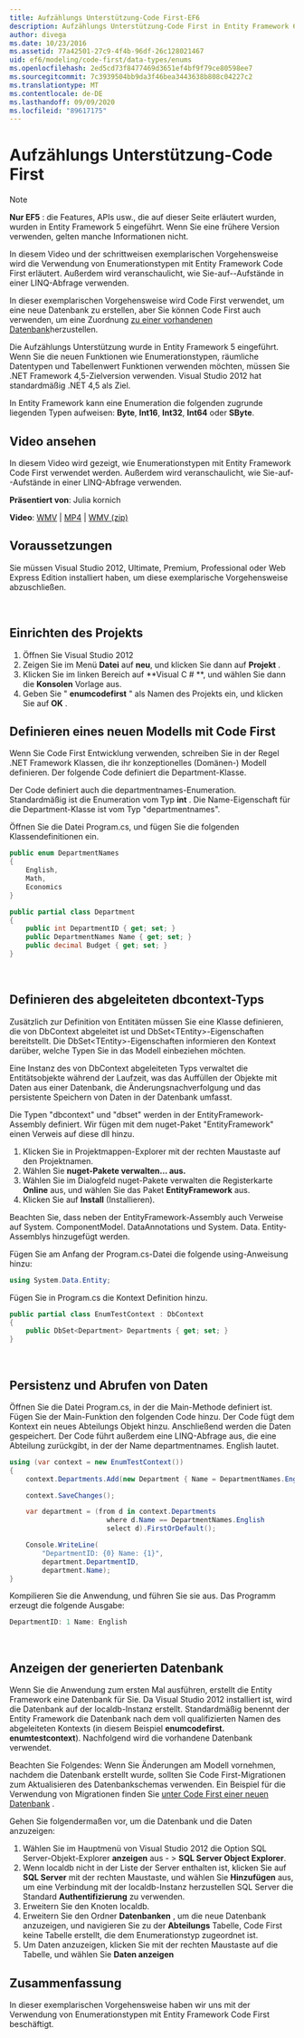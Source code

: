 ```yaml
---
title: Aufzählungs Unterstützung-Code First-EF6
description: Aufzählungs Unterstützung-Code First in Entity Framework 6
author: divega
ms.date: 10/23/2016
ms.assetid: 77a42501-27c9-4f4b-96df-26c128021467
uid: ef6/modeling/code-first/data-types/enums
ms.openlocfilehash: 2ed5cd73f8477469d3651ef4bf9f79ce80598ee7
ms.sourcegitcommit: 7c3939504bb9da3f46bea3443638b808c04227c2
ms.translationtype: MT
ms.contentlocale: de-DE
ms.lasthandoff: 09/09/2020
ms.locfileid: "89617175"
---
```

# <a name="enum-support---code-first"></a>Aufzählungs Unterstützung-Code First
> [!NOTE]
> **Nur EF5** : die Features, APIs usw., die auf dieser Seite erläutert wurden, wurden in Entity Framework 5 eingeführt. Wenn Sie eine frühere Version verwenden, gelten manche Informationen nicht.

In diesem Video und der schrittweisen exemplarischen Vorgehensweise wird die Verwendung von Enumerationstypen mit Entity Framework Code First erläutert. Außerdem wird veranschaulicht, wie Sie-auf--Aufstände in einer LINQ-Abfrage verwenden.

In dieser exemplarischen Vorgehensweise wird Code First verwendet, um eine neue Datenbank zu erstellen, aber Sie können Code First auch verwenden, um eine Zuordnung [zu einer vorhandenen Datenbank](xref:ef6/modeling/code-first/workflows/existing-database)herzustellen.

Die Aufzählungs Unterstützung wurde in Entity Framework 5 eingeführt. Wenn Sie die neuen Funktionen wie Enumerationstypen, räumliche Datentypen und Tabellenwert Funktionen verwenden möchten, müssen Sie .NET Framework 4,5-Zielversion verwenden. Visual Studio 2012 hat standardmäßig .NET 4,5 als Ziel.

In Entity Framework kann eine Enumeration die folgenden zugrunde liegenden Typen aufweisen: **Byte**, **Int16**, **Int32**, **Int64** oder **SByte**.

## <a name="watch-the-video"></a>Video ansehen
In diesem Video wird gezeigt, wie Enumerationstypen mit Entity Framework Code First verwendet werden. Außerdem wird veranschaulicht, wie Sie-auf--Aufstände in einer LINQ-Abfrage verwenden.

**Präsentiert von**: Julia kornich

**Video**: [WMV](https://download.microsoft.com/download/A/5/8/A583DEE8-FD5C-47EE-A4E1-966DDF39D1DA/HDI-ITPro-MSDN-winvideo-enumwithcodefirst.wmv)  |  [MP4](https://download.microsoft.com/download/A/5/8/A583DEE8-FD5C-47EE-A4E1-966DDF39D1DA/HDI-ITPro-MSDN-mp4video-enumwithcodefirst.m4v)  |  [WMV (zip)](https://download.microsoft.com/download/A/5/8/A583DEE8-FD5C-47EE-A4E1-966DDF39D1DA/HDI-ITPro-MSDN-winvideo-enumwithcodefirst.zip)

## <a name="pre-requisites"></a>Voraussetzungen

Sie müssen Visual Studio 2012, Ultimate, Premium, Professional oder Web Express Edition installiert haben, um diese exemplarische Vorgehensweise abzuschließen.

 

## <a name="set-up-the-project"></a>Einrichten des Projekts

1.  Öffnen Sie Visual Studio 2012
2.  Zeigen Sie im Menü **Datei** auf **neu**, und klicken Sie dann auf **Projekt** .
3.  Klicken Sie im linken Bereich auf **Visual C \# **, und wählen Sie dann die **Konsolen** Vorlage aus.
4.  Geben Sie " **enumcodefirst** " als Namen des Projekts ein, und klicken Sie auf **OK** .

## <a name="define-a-new-model-using-code-first"></a>Definieren eines neuen Modells mit Code First

Wenn Sie Code First Entwicklung verwenden, schreiben Sie in der Regel .NET Framework Klassen, die ihr konzeptionelles (Domänen-) Modell definieren. Der folgende Code definiert die Department-Klasse.

Der Code definiert auch die departmentnames-Enumeration. Standardmäßig ist die Enumeration vom Typ **int** . Die Name-Eigenschaft für die Department-Klasse ist vom Typ "departmentnames".

Öffnen Sie die Datei Program.cs, und fügen Sie die folgenden Klassendefinitionen ein.

``` csharp
public enum DepartmentNames
{
    English,
    Math,
    Economics
}     

public partial class Department
{
    public int DepartmentID { get; set; }
    public DepartmentNames Name { get; set; }
    public decimal Budget { get; set; }
}
```
 

## <a name="define-the-dbcontext-derived-type"></a>Definieren des abgeleiteten dbcontext-Typs

Zusätzlich zur Definition von Entitäten müssen Sie eine Klasse definieren, die von DbContext abgeleitet ist und DbSet&lt;TEntity&gt;-Eigenschaften bereitstellt. Die DbSet&lt;TEntity&gt;-Eigenschaften informieren den Kontext darüber, welche Typen Sie in das Modell einbeziehen möchten.

Eine Instanz des von DbContext abgeleiteten Typs verwaltet die Entitätsobjekte während der Laufzeit, was das Auffüllen der Objekte mit Daten aus einer Datenbank, die Änderungsnachverfolgung und das persistente Speichern von Daten in der Datenbank umfasst.

Die Typen "dbcontext" und "dbset" werden in der EntityFramework-Assembly definiert. Wir fügen mit dem nuget-Paket "EntityFramework" einen Verweis auf diese dll hinzu.

1.  Klicken Sie in Projektmappen-Explorer mit der rechten Maustaste auf den Projektnamen.
2.  Wählen Sie **nuget-Pakete verwalten... aus.**
3.  Wählen Sie im Dialogfeld nuget-Pakete verwalten die Registerkarte **Online** aus, und wählen Sie das Paket **EntityFramework** aus.
4.  Klicken Sie auf **Install** (Installieren).

Beachten Sie, dass neben der EntityFramework-Assembly auch Verweise auf System. ComponentModel. DataAnnotations und System. Data. Entity-Assemblys hinzugefügt werden.

Fügen Sie am Anfang der Program.cs-Datei die folgende using-Anweisung hinzu:

``` csharp
using System.Data.Entity;
```

Fügen Sie in Program.cs die Kontext Definition hinzu. 

``` csharp
public partial class EnumTestContext : DbContext
{
    public DbSet<Department> Departments { get; set; }
}
```
 

## <a name="persist-and-retrieve-data"></a>Persistenz und Abrufen von Daten

Öffnen Sie die Datei Program.cs, in der die Main-Methode definiert ist. Fügen Sie der Main-Funktion den folgenden Code hinzu. Der Code fügt dem Kontext ein neues Abteilungs Objekt hinzu. Anschließend werden die Daten gespeichert. Der Code führt außerdem eine LINQ-Abfrage aus, die eine Abteilung zurückgibt, in der der Name departmentnames. English lautet.

``` csharp
using (var context = new EnumTestContext())
{
    context.Departments.Add(new Department { Name = DepartmentNames.English });

    context.SaveChanges();

    var department = (from d in context.Departments
                        where d.Name == DepartmentNames.English
                        select d).FirstOrDefault();

    Console.WriteLine(
        "DepartmentID: {0} Name: {1}",
        department.DepartmentID,  
        department.Name);
}
```

Kompilieren Sie die Anwendung, und führen Sie sie aus. Das Programm erzeugt die folgende Ausgabe:

``` csharp
DepartmentID: 1 Name: English
```
 

## <a name="view-the-generated-database"></a>Anzeigen der generierten Datenbank

Wenn Sie die Anwendung zum ersten Mal ausführen, erstellt die Entity Framework eine Datenbank für Sie. Da Visual Studio 2012 installiert ist, wird die Datenbank auf der localdb-Instanz erstellt. Standardmäßig benennt der Entity Framework die Datenbank nach dem voll qualifizierten Namen des abgeleiteten Kontexts (in diesem Beispiel **enumcodefirst. enumtestcontext**). Nachfolgend wird die vorhandene Datenbank verwendet.  

Beachten Sie Folgendes: Wenn Sie Änderungen am Modell vornehmen, nachdem die Datenbank erstellt wurde, sollten Sie Code First-Migrationen zum Aktualisieren des Datenbankschemas verwenden. Ein Beispiel für die Verwendung von Migrationen finden Sie [unter Code First einer neuen Datenbank](xref:ef6/modeling/code-first/workflows/new-database) .

Gehen Sie folgendermaßen vor, um die Datenbank und die Daten anzuzeigen:

1.  Wählen Sie im Hauptmenü von Visual Studio 2012 die Option SQL Server-Objekt-Explorer **anzeigen** aus  - &gt; **SQL Server Object Explorer**.
2.  Wenn localdb nicht in der Liste der Server enthalten ist, klicken Sie auf **SQL Server** mit der rechten Maustaste, und wählen Sie **Hinzufügen** aus, um eine Verbindung mit der localdb-Instanz herzustellen SQL Server die Standard **Authentifizierung** zu verwenden.
3.  Erweitern Sie den Knoten localdb.
4.  Erweitern Sie den Ordner **Datenbanken** , um die neue Datenbank anzuzeigen, und navigieren Sie zu der **Abteilungs** Tabelle, Code First keine Tabelle erstellt, die dem Enumerationstyp zugeordnet ist.
5.  Um Daten anzuzeigen, klicken Sie mit der rechten Maustaste auf die Tabelle, und wählen Sie **Daten anzeigen**

## <a name="summary"></a>Zusammenfassung

In dieser exemplarischen Vorgehensweise haben wir uns mit der Verwendung von Enumerationstypen mit Entity Framework Code First beschäftigt. 
